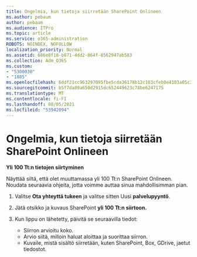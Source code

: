 ```yaml
---
title: Ongelmia, kun tietoja siirretään SharePoint Onlineen
ms.author: pebaum
author: pebaum
ms.audience: ITPro
ms.topic: article
ms.service: o365-administration
ROBOTS: NOINDEX, NOFOLLOW
localization_priority: Normal
ms.assetid: 686e8f18-b871-4dd2-864f-8562947ab583
ms.collection: Adm_O365
ms.custom:
- "5300030"
- "1885"
ms.openlocfilehash: 6ddf21cc963297095fbe5cda36178b12c103cfeb0e4103a05c39f23ee634f158
ms.sourcegitcommit: b5f7da89a650d2915dc652449623c78be6247175
ms.translationtype: MT
ms.contentlocale: fi-FI
ms.lasthandoff: 08/05/2021
ms.locfileid: "53942094"
---
```

# <a name="issues-while-migrating-data-to-sharepoint-online"></a>Ongelmia, kun tietoja siirretään SharePoint Onlineen

**Yli 100 Tt:n tietojen siirtyminen**

Näyttää siltä, että olet muuttamassa yli 100 Tt:n SharePoint Onlineen. Noudata seuraavia ohjeita, jotta voimme auttaa sinua mahdollisimman pian. 

1. Valitse **Ota yhteyttä tukeen** ja valitse sitten Uusi **palvelupyyntö**. 
2. Jätä otsikko ja kuvaus SharePoint **yli 100 Tt:n siirtoon.**
3. Kun lippu on lähetetty, päivitä se seuraavilla tiedot: 

    - Siirron arvioitu koko.
    - Arvio siitä, milloin haluat aloittaa ja suorittaa siirron.
    - Kuvaile, mistä sisältö siirretään, kuten SharePoint, Box, GDrive, jaetut tiedostot.
